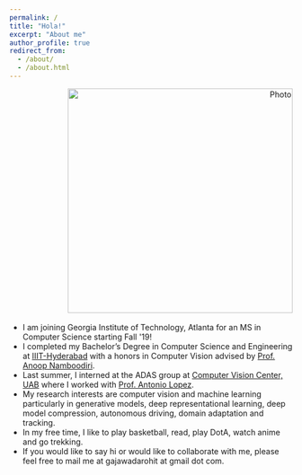 ```yaml
---
permalink: /
title: "Hola!"
excerpt: "About me"
author_profile: true
redirect_from:
  - /about/
  - /about.html
---
```

<p align="right">
  <img src="https://rohitgajawada.github.io/files/bg.jpg?raw=true" alt="Photo" style="width: 400px;"/>
</p>

* I am joining Georgia Institute of Technology, Atlanta for an MS in Computer Science starting Fall '19!
* I completed my Bachelor’s Degree in Computer Science and Engineering at [IIIT-Hyderabad](https://www.iiit.ac.in/) with a honors in Computer Vision advised by [Prof. Anoop Namboodiri](https://faculty.iiit.ac.in/~anoop/).
* Last summer, I interned at the ADAS group at [Computer Vision Center, UAB]() where I worked with [Prof. Antonio Lopez](http://www.cvc.uab.es/~antonio/site/).
* My research interests are computer vision and machine learning particularly in generative models, deep representational learning, deep model compression, autonomous driving, domain adaptation and tracking.
* In my free time, I like to play basketball, read, play DotA, watch anime and go trekking.
* If you would like to say hi or would like to collaborate with me, please feel free to mail me at gajawadarohit at gmail dot com.
